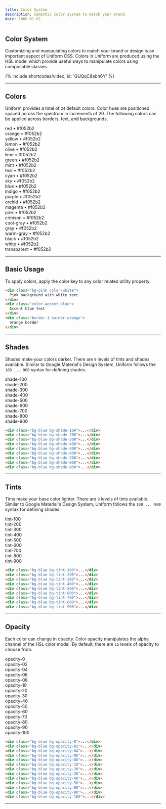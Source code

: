 ```yaml
---
title: Color System
description: Semantic color system to match your brand.
date: 1000-01-02
---
```


## Color System

Customizing and manipulating colors to match your brand or design is an important aspect of Uniform CSS. Colors in Uniform are produced using the HSL model which provide useful ways to manipulate colors using composable classes.

{% include shortcodes/video, id: 'GUQqC8abh6Y' %}

---

## Colors

Uniform provides a total of `24` default colors. Color hues are positioned spaced across the spectrum in increments of 20. The following colors can be applied across borders, text, and backgrounds.

<div class="grid grid-cols-2 sm.grid-cols-3 gap-10 overflow-hidden">
  <div class="radius-sm p-12 bg-red color-white font-xs font-bold">
    <span class="font-xs font-bold inline-flex px-6 py-5 radius-xs bg-black bg-opacity-20 color-white">red • #f052b2</span>
  </div>
  <div class="radius-sm p-12 bg-orange color-white font-xs font-bold">
    <span class="font-xs font-bold inline-flex px-6 py-5 radius-xs bg-black bg-opacity-20 color-white">orange • #f052b2</span>
  </div>
  <div class="radius-sm p-12 bg-yellow color-white font-xs font-bold">
    <span class="font-xs font-bold inline-flex px-6 py-5 radius-xs bg-black bg-opacity-20 color-white">yellow • #f052b2</span>
  </div>
  <div class="radius-sm p-12 bg-lemon color-white font-xs font-bold">
    <span class="font-xs font-bold inline-flex px-6 py-5 radius-xs bg-black bg-opacity-20 color-white">lemon • #f052b2</span>
  </div>
  <div class="radius-sm p-12 bg-olive color-white font-xs font-bold">
    <span class="font-xs font-bold inline-flex px-6 py-5 radius-xs bg-black bg-opacity-20 color-white">olive • #f052b2</span>
  </div>
  <div class="radius-sm p-12 bg-lime color-white font-xs font-bold">
    <span class="font-xs font-bold inline-flex px-6 py-5 radius-xs bg-black bg-opacity-20 color-white">lime • #f052b2</span>
  </div>
  <div class="radius-sm p-12 bg-green color-white font-xs font-bold">
    <span class="font-xs font-bold inline-flex px-6 py-5 radius-xs bg-black bg-opacity-20 color-white">green • #f052b2</span>
  </div>
  <div class="radius-sm p-12 bg-mint color-white font-xs font-bold">
    <span class="font-xs font-bold inline-flex px-6 py-5 radius-xs bg-black bg-opacity-20 color-white">mint • #f052b2</span>
  </div>
  <div class="radius-sm p-12 bg-teal color-white font-xs font-bold">
    <span class="font-xs font-bold inline-flex px-6 py-5 radius-xs bg-black bg-opacity-20 color-white">teal • #f052b2</span>
  </div>
  <div class="radius-sm p-12 bg-cyan color-white font-xs font-bold">
    <span class="font-xs font-bold inline-flex px-6 py-5 radius-xs bg-black bg-opacity-20 color-white">cyan • #f052b2</span>
  </div>
  <div class="radius-sm p-12 bg-sky color-white font-xs font-bold">
    <span class="font-xs font-bold inline-flex px-6 py-5 radius-xs bg-black bg-opacity-20 color-white">sky • #f052b2</span>
  </div>
  <div class="radius-sm p-12 bg-blue color-white font-xs font-bold">
    <span class="font-xs font-bold inline-flex px-6 py-5 radius-xs bg-black bg-opacity-20 color-white">blue • #f052b2</span>
  </div>
  <div class="radius-sm p-12 bg-indigo color-white font-xs font-bold">
    <span class="font-xs font-bold inline-flex px-6 py-5 radius-xs bg-black bg-opacity-20 color-white">indigo • #f052b2</span>
  </div>
  <div class="radius-sm p-12 bg-purple color-white font-xs font-bold">
    <span class="font-xs font-bold inline-flex px-6 py-5 radius-xs bg-black bg-opacity-20 color-white">purple • #f052b2</span>
  </div>
  <div class="radius-sm p-12 bg-orchid color-white font-xs font-bold">
    <span class="font-xs font-bold inline-flex px-6 py-5 radius-xs bg-black bg-opacity-20 color-white">orchid • #f052b2</span>
  </div>
  <div class="radius-sm p-12 bg-magenta color-white font-xs font-bold">
    <span class="font-xs font-bold inline-flex px-6 py-5 radius-xs bg-black bg-opacity-20 color-white">magenta • #f052b2</span>
  </div>
  <div class="radius-sm p-12 bg-pink color-white font-xs font-bold">
    <span class="font-xs font-bold inline-flex px-6 py-5 radius-xs bg-black bg-opacity-20 color-white">pink • #f052b2</span>
  </div>
  <div class="radius-sm p-12 bg-crimson color-white font-xs font-bold">
    <span class="font-xs font-bold inline-flex px-6 py-5 radius-xs bg-black bg-opacity-20 color-white">crimson • #f052b2</span>
  </div>
  <div class="radius-sm p-12 bg-cool-gray color-white font-xs font-bold">
    <span class="font-xs font-bold inline-flex px-6 py-5 radius-xs bg-black bg-opacity-20 color-white">cool-gray • #f052b2</span>
  </div>
  <div class="radius-sm p-12 bg-gray color-white font-xs font-bold">
    <span class="font-xs font-bold inline-flex px-6 py-5 radius-xs bg-black bg-opacity-20 color-white">gray • #f052b2</span>
  </div>
  <div class="radius-sm p-12 bg-warm-gray color-white font-xs font-bold">
    <span class="font-xs font-bold inline-flex px-6 py-5 radius-xs bg-black bg-opacity-20 color-white">warm-gray • #f052b2</span>
  </div>
  <div class="radius-sm p-12 bg-black color-white font-xs font-bold">
    <span class="font-xs font-bold inline-flex px-6 py-5 radius-xs bg-black bg-opacity-20 color-white">black • #f052b2</span>
  </div>
  <div class="radius-sm p-12 bg-white color-black font-xs font-bold border-1">
    <span class="font-xs font-bold inline-flex px-6 py-5 radius-xs bg-black bg-opacity-20 color-white">white • #f052b2</span>
  </div>
  <div class="radius-sm p-12 bg-transparent color-white font-xs font-bold border-1">
    <span class="font-xs font-bold inline-flex px-6 py-5 radius-xs bg-black bg-opacity-20 color-white">transparent • #f052b2</span>
  </div>
</div>

---

## Basic Usage

To apply colors, apply the color key to any color related utility property.

```html
<div class="bg-pink color-white">
  Pink background with white text
</div>
<div class="color-accent-blue">
  Accent blue text
</div>
<div class="border-1 border-orange">
  Orange border
</div>
```

---

## Shades

Shades make your colors darker. There are `9` levels of tints and shades available. Similar to Google Material's Design System, Uniform follows the `100 ... 900` syntax for defining shades.

<div class="grid grid-cols-2 sm.grid-cols-3 gap-10 overflow-hidden">
  <div class="radius-sm p-12 bg-blue bg-shade-100">
    <span class="font-xs font-bold inline-flex px-6 py-5 radius-xs bg-black bg-opacity-20 color-white">shade-100</span>
  </div>
  <div class="radius-sm p-12 bg-blue bg-shade-200">
    <span class="font-xs font-bold inline-flex px-6 py-5 radius-xs bg-black bg-opacity-20 color-white">shade-200</span>
  </div>
  <div class="radius-sm p-12 bg-blue bg-shade-300">
    <span class="font-xs font-bold inline-flex px-6 py-5 radius-xs bg-black bg-opacity-20 color-white">shade-300</span>
  </div>
  <div class="radius-sm p-12 bg-blue bg-shade-400">
    <span class="font-xs font-bold inline-flex px-6 py-5 radius-xs bg-black bg-opacity-20 color-white">shade-400</span>
  </div>
  <div class="radius-sm p-12 bg-blue bg-shade-500">
    <span class="font-xs font-bold inline-flex px-6 py-5 radius-xs bg-black bg-opacity-20 color-white">shade-500</span>
  </div>
  <div class="radius-sm p-12 bg-blue bg-shade-600">
    <span class="font-xs font-bold inline-flex px-6 py-5 radius-xs bg-black bg-opacity-20 color-white">shade-600</span>
  </div>
  <div class="radius-sm p-12 bg-blue bg-shade-700">
    <span class="font-xs font-bold inline-flex px-6 py-5 radius-xs bg-black bg-opacity-20 color-white">shade-700</span>
  </div>
  <div class="radius-sm p-12 bg-blue bg-shade-800">
    <span class="font-xs font-bold inline-flex px-6 py-5 radius-xs bg-black bg-opacity-20 color-white">shade-800</span>
  </div>
  <div class="radius-sm p-12 bg-blue bg-shade-900">
    <span class="font-xs font-bold inline-flex px-6 py-5 radius-xs bg-black bg-opacity-20 color-white">shade-900</span>
  </div>
</div>

```html
<div class="bg-blue bg-shade-100">...</div>
<div class="bg-blue bg-shade-200">...</div>
<div class="bg-blue bg-shade-300">...</div>
<div class="bg-blue bg-shade-400">...</div>
<div class="bg-blue bg-shade-500">...</div>
<div class="bg-blue bg-shade-600">...</div>
<div class="bg-blue bg-shade-700">...</div>
<div class="bg-blue bg-shade-800">...</div>
<div class="bg-blue bg-shade-900">...</div>
```

---

## Tints

Tints make your base color lighter. There are `9` levels of tints available. Similar to Google Material's Design System, Uniform follows the `100 ... 900` syntax for defining shades.

<div class="grid grid-cols-2 sm.grid-cols-3 gap-10 overflow-hidden">
  <div class="radius-sm p-12 bg-blue bg-tint-100">
    <span class="font-xs font-bold inline-flex px-6 py-5 radius-xs bg-black bg-opacity-20 color-white">tint-100</span>
  </div>
  <div class="radius-sm p-12 bg-blue bg-tint-200">
    <span class="font-xs font-bold inline-flex px-6 py-5 radius-xs bg-black bg-opacity-20 color-white">tint-200</span>
  </div>
  <div class="radius-sm p-12 bg-blue bg-tint-300">
    <span class="font-xs font-bold inline-flex px-6 py-5 radius-xs bg-black bg-opacity-20 color-white">tint-300</span>
  </div>
  <div class="radius-sm p-12 bg-blue bg-tint-400">
    <span class="font-xs font-bold inline-flex px-6 py-5 radius-xs bg-black bg-opacity-20 color-white">tint-400</span>
  </div>
  <div class="radius-sm p-12 bg-blue bg-tint-500">
    <span class="font-xs font-bold inline-flex px-6 py-5 radius-xs bg-black bg-opacity-20 color-white">tint-500</span>
  </div>
  <div class="radius-sm p-12 bg-blue bg-tint-600">
    <span class="font-xs font-bold inline-flex px-6 py-5 radius-xs bg-black bg-opacity-20 color-white">tint-600</span>
  </div>
  <div class="radius-sm p-12 bg-blue bg-tint-700">
    <span class="font-xs font-bold inline-flex px-6 py-5 radius-xs bg-black bg-opacity-20 color-white">tint-700</span>
  </div>
  <div class="radius-sm p-12 bg-blue bg-tint-800">
    <span class="font-xs font-bold inline-flex px-6 py-5 radius-xs bg-black bg-opacity-20 color-white">tint-800</span>
  </div>
  <div class="radius-sm p-12 bg-blue bg-tint-900">
    <span class="font-xs font-bold inline-flex px-6 py-5 radius-xs bg-black bg-opacity-20 color-white">tint-900</span>
  </div>
</div>

```html
<div class="bg-blue bg-tint-100">...</div>
<div class="bg-blue bg-tint-200">...</div>
<div class="bg-blue bg-tint-300">...</div>
<div class="bg-blue bg-tint-400">...</div>
<div class="bg-blue bg-tint-500">...</div>
<div class="bg-blue bg-tint-600">...</div>
<div class="bg-blue bg-tint-700">...</div>
<div class="bg-blue bg-tint-800">...</div>
<div class="bg-blue bg-tint-900">...</div>
```

---

## Opacity

Each color can change in opacity. Color opacity manipulates the alpha channel of the HSL color model. By default, there are `15` levels of opacity to choose from.

<div class="grid grid-cols-2 sm.grid-cols-3 gap-10 overflow-hidden">
  <div class="radius-sm p-12 bg-blue bg-opacity-0 border-1 border-gray border-tint-800">
    <span class="font-xs font-bold inline-flex px-6 py-5 radius-xs bg-black bg-opacity-20 color-white">opacity-0</span>
  </div>
  <div class="radius-sm p-12 bg-blue bg-opacity-02 border-1 border-gray border-tint-800">
    <span class="font-xs font-bold inline-flex px-6 py-5 radius-xs bg-black bg-opacity-20 color-white">opacity-02</span>
  </div>
  <div class="radius-sm p-12 bg-blue bg-opacity-04 border-1 border-gray border-tint-800">
    <span class="font-xs font-bold inline-flex px-6 py-5 radius-xs bg-black bg-opacity-20 color-white">opacity-04</span>
  </div>
  <div class="radius-sm p-12 bg-blue bg-opacity-06">
    <span class="font-xs font-bold inline-flex px-6 py-5 radius-xs bg-black bg-opacity-20 color-white">opacity-06</span>
  </div>
  <div class="radius-sm p-12 bg-blue bg-opacity-08">
    <span class="font-xs font-bold inline-flex px-6 py-5 radius-xs bg-black bg-opacity-20 color-white">opacity-08</span>
  </div>
  <div class="radius-sm p-12 bg-blue bg-opacity-10">
    <span class="font-xs font-bold inline-flex px-6 py-5 radius-xs bg-black bg-opacity-20 color-white">opacity-10</span>
  </div>
  <div class="radius-sm p-12 bg-blue bg-opacity-20">
    <span class="font-xs font-bold inline-flex px-6 py-5 radius-xs bg-black bg-opacity-20 color-white">opacity-20</span>
  </div>
  <div class="radius-sm p-12 bg-blue bg-opacity-20">
    <span class="font-xs font-bold inline-flex px-6 py-5 radius-xs bg-black bg-opacity-20 color-white">opacity-30</span>
  </div>
  <div class="radius-sm p-12 bg-blue bg-opacity-40">
    <span class="font-xs font-bold inline-flex px-6 py-5 radius-xs bg-black bg-opacity-20 color-white">opacity-40</span>
  </div>
  <div class="radius-sm p-12 bg-blue bg-opacity-50">
    <span class="font-xs font-bold inline-flex px-6 py-5 radius-xs bg-black bg-opacity-20 color-white">opacity-50</span>
  </div>
  <div class="radius-sm p-12 bg-blue bg-opacity-60">
    <span class="font-xs font-bold inline-flex px-6 py-5 radius-xs bg-black bg-opacity-20 color-white">opacity-60</span>
  </div>
  <div class="radius-sm p-12 bg-blue bg-opacity-70">
    <span class="font-xs font-bold inline-flex px-6 py-5 radius-xs bg-black bg-opacity-20 color-white">opacity-70</span>
  </div>
  <div class="radius-sm p-12 bg-blue bg-opacity-80">
    <span class="font-xs font-bold inline-flex px-6 py-5 radius-xs bg-black bg-opacity-20 color-white">opacity-80</span>
  </div>
  <div class="radius-sm p-12 bg-blue bg-opacity-90">
    <span class="font-xs font-bold inline-flex px-6 py-5 radius-xs bg-black bg-opacity-20 color-white">opacity-90</span>
  </div>
  <div class="radius-sm p-12 bg-blue bg-opacity-100">
    <span class="font-xs font-bold inline-flex px-6 py-5 radius-xs bg-black bg-opacity-20 color-white">opacity-100</span>
  </div>
</div>

```html
<div class="bg-blue bg-opacity-0">...</div>
<div class="bg-blue bg-opacity-02">...</div>
<div class="bg-blue bg-opacity-04">...</div>
<div class="bg-blue bg-opacity-06">...</div>
<div class="bg-blue bg-opacity-08">...</div>
<div class="bg-blue bg-opacity-10">...</div>
<div class="bg-blue bg-opacity-20">...</div>
<div class="bg-blue bg-opacity-20">...</div>
<div class="bg-blue bg-opacity-40">...</div>
<div class="bg-blue bg-opacity-50">...</div>
<div class="bg-blue bg-opacity-80">...</div>
<div class="bg-blue bg-opacity-90">...</div>
<div class="bg-blue bg-opacity-100">...</div>
```

---